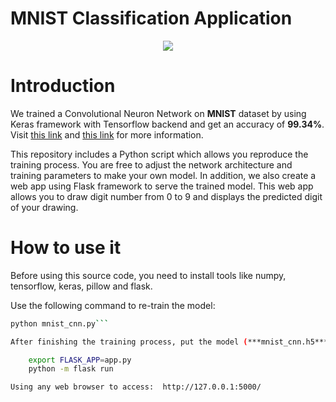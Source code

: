 
# MNIST Classification Application

<p align="center">
<img src='flask-app/sample.png'>
</p>


#  Introduction
We trained a Convolutional Neuron Network on **MNIST** dataset by using Keras framework with Tensorflow backend and get an accuracy of **99.34%**. Visit [this link](https://www.mvmanh.com/frameworks/keras/phan-loai-ky-tu-viet-tay-su-dung-keras.html) and [this link](https://www.mvmanh.com/bao-mat/tao-website-nhan-dien-chu-so-viet-tay.html) for more information.


This repository includes a Python script which allows you reproduce the training process. You are free to adjust the network architecture and training parameters to make your own model.
In addition, we also create a web app using Flask framework to serve the trained model. This web app allows you to draw digit number from 0 to 9 and displays the predicted digit of your drawing.


# How to use it

Before using this source code, you need to install tools like numpy, tensorflow, keras, pillow and flask.

Use the following command to re-train the model:

```bash
python mnist_cnn.py```

After finishing the training process, put the model (***mnist_cnn.h5***) in ***static*** folder of Flask app and run the following commands to start the app:

    export FLASK_APP=app.py
    python -m flask run

Using any web browser to access:  http://127.0.0.1:5000/

